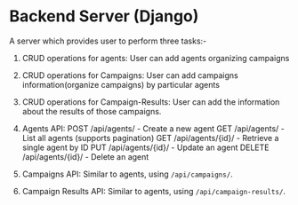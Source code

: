 # Backend Server (Django)
A server which provides user to perform three tasks:-
  1. CRUD operations for agents: User can add agents organizing campaigns
  2. CRUD operations for Campaigns: User can add campaigns information(organize campaigns) by particular agents
  3. CRUD operations for Campaign-Results: User can add the information about the results of those campaigns.

1. Agents API:
    POST /api/agents/ - Create a new agent
    GET /api/agents/ - List all agents (supports pagination)
    GET /api/agents/{id}/ - Retrieve a single agent by ID
    PUT /api/agents/{id}/ - Update an agent
    DELETE /api/agents/{id}/ - Delete an agent
2. Campaigns API:
    Similar to agents, using ```/api/campaigns/```.
3. Campaign Results API:
    Similar to agents, using ```/api/campaign-results/```.
